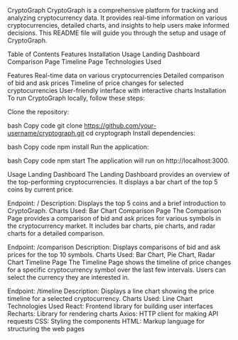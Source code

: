 CryptoGraph
CryptoGraph is a comprehensive platform for tracking and analyzing cryptocurrency data. It provides real-time information on various cryptocurrencies, detailed charts, and insights to help users make informed decisions. This README file will guide you through the setup and usage of CryptoGraph.

Table of Contents
Features
Installation
Usage
Landing Dashboard
Comparison Page
Timeline Page
Technologies Used



Features
Real-time data on various cryptocurrencies
Detailed comparison of bid and ask prices
Timeline of price changes for selected cryptocurrencies
User-friendly interface with interactive charts
Installation
To run CryptoGraph locally, follow these steps:

Clone the repository:

bash
Copy code
git clone https://github.com/your-username/cryptograph.git
cd cryptograph
Install dependencies:

bash
Copy code
npm install
Run the application:

bash
Copy code
npm start
The application will run on http://localhost:3000.

Usage
Landing Dashboard
The Landing Dashboard provides an overview of the top-performing cryptocurrencies. It displays a bar chart of the top 5 coins by current price.

Endpoint: /
Description: Displays the top 5 coins and a brief introduction to CryptoGraph.
Charts Used: Bar Chart
Comparison Page
The Comparison Page provides a comparison of bid and ask prices for various symbols in the cryptocurrency market. It includes bar charts, pie charts, and radar charts for a detailed comparison.

Endpoint: /comparison
Description: Displays comparisons of bid and ask prices for the top 10 symbols.
Charts Used: Bar Chart, Pie Chart, Radar Chart
Timeline Page
The Timeline Page shows the timeline of price changes for a specific cryptocurrency symbol over the last few intervals. Users can select the currency they are interested in.

Endpoint: /timeline
Description: Displays a line chart showing the price timeline for a selected cryptocurrency.
Charts Used: Line Chart
Technologies Used
React: Frontend library for building user interfaces
Recharts: Library for rendering charts
Axios: HTTP client for making API requests
CSS: Styling the components
HTML: Markup language for structuring the web pages
